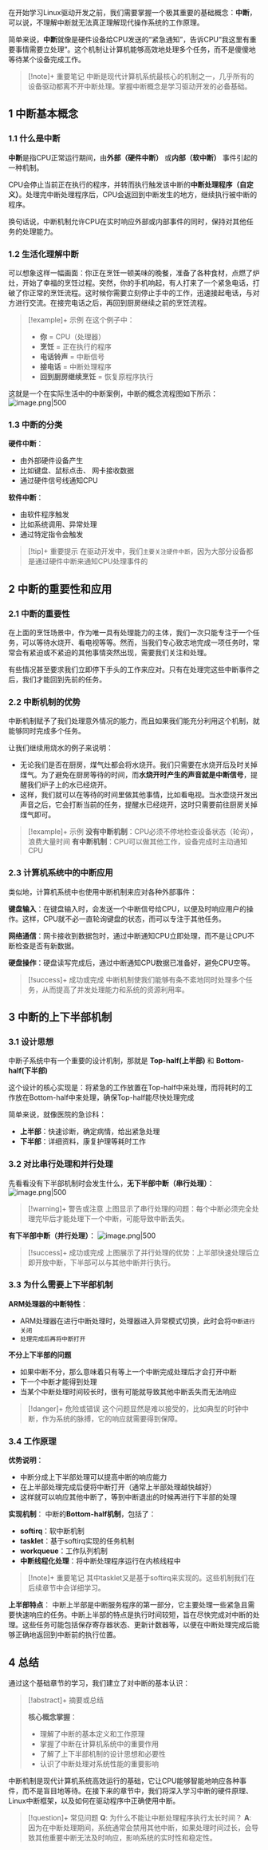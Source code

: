 
在开始学习Linux驱动开发之前，我们需要掌握一个极其重要的基础概念：**中断**，可以说，不理解中断就无法真正理解现代操作系统的工作原理。

简单来说，**中断**就像是硬件设备给CPU发送的“紧急通知”，告诉CPU“我这里有重要事情需要立处理”。这个机制让计算机能够高效地处理多个任务，而不是傻傻地等待某个设备完成工作。

> [!note]+ 重要笔记 
> 中断是现代计算机系统最核心的机制之一，几乎所有的设备驱动都离不开中断处理。掌握中断概念是学习驱动开发的必备基础。

## 1 中断基本概念

### 1.1 什么是中断

**中断**是指CPU正常运行期间，由**外部（硬件中断）** 或**内部（软中断）** 事件引起的一种机制。

CPU会停止当前正在执行的程序，并转而执行触发该中断的**中断处理程序（自定义）**。处理完中断处理程序后，CPU会返回到中断发生的地方，继续执行被中断的程序。

换句话说，中断机制允许CPU在实时响应外部或内部事件的同时，保持对其他任务的处理能力。

### 1.2 生活化理解中断

可以想象这样一幅画面：你正在烹饪一顿美味的晚餐，准备了各种食材，点燃了炉灶，开始了幸福的烹饪过程。突然，你的手机响起，有人打来了一个紧急电话，打破了你正常的烹饪流程。这时候你需要立刻停止手中的工作，迅速接起电话，与对方进行交流。在接完电话之后，再回到厨房继续之前的烹饪流程。

> [!example]+ 示例 
> 在这个例子中：
> 
> - **你** = CPU（处理器）
> - **烹饪** = 正在执行的程序
> - **电话铃声** = 中断信号
> - **接电话** = 中断处理程序
> - **回到厨房继续烹饪** = 恢复原程序执行

这就是一个在实际生活中的中断案例，中断的概念流程图如下所示：
![image.png|500](https://my-obsidian-image.oss-cn-guangzhou.aliyuncs.com/2025/06/d173fcf5f5a6730f5c30de964915db77.png)

### 1.3 中断的分类

**硬件中断**：
- 由外部硬件设备产生
- 比如键盘、鼠标点击、 网卡接收数据
- 通过硬件信号线通知CPU

**软件中断**：
- 由软件程序触发
- 比如系统调用、异常处理
- 通过特定指令会触发

> [!tip]+ 重要提示 
> 在驱动开发中，我们`主要关注硬件中断`，因为大部分设备都是通过硬件中断来通知CPU处理事件的

## 2 中断的重要性和应用

### 2.1 中断的重要性

在上面的烹饪场景中，作为唯一具有处理能力的主体，我们一次只能专注于一个任务，可以等待水烧开、看电视等等。然而，当我们专心致志地完成一项任务时，常常会有紧迫或不紧迫的其他事情突然出现，需要我们关注和处理。

有些情况甚至要求我们立即停下手头的工作来应对。只有在处理完这些中断事件之后，我们才能回到先前的任务。

### 2.2 中断机制的优势

中断机制赋予了我们处理意外情况的能力，而且如果我们能充分利用这个机制，就能够同时完成多个任务。

让我们继续用烧水的例子来说明：
- 无论我们是否在厨房，煤气灶都会将水烧开。我们只需要在水烧开后及时关掉煤气。为了避免在厨房等待的时间，而**水烧开时产生的声音就是中断信号**，提醒我们炉子上的水已经烧开。
- 这样，我们就可以在等待的时间里做其他事情，比如看电视。当水壶烧开发出声音之后，它会打断当前的任务，提醒水已经烧开，这时只需要前往厨房关掉煤气即可。

> [!example]+ 示例 
> **没有中断机制**：CPU必须不停地检查设备状态（轮询），浪费大量时间 
> **有中断机制**：CPU可以做其他工作，设备完成时主动通知CPU

### 2.3 计算机系统中的中断应用

类似地，计算机系统中也使用中断机制来应对各种外部事件：

**键盘输入**：在键盘输入时，会发送一个中断信号给CPU，以便及时响应用户的操作。这样，CPU就不必一直轮询键盘的状态，而可以专注于其他任务。

**网络通信**：网卡接收到数据包时，通过中断通知CPU立即处理，而不是让CPU不断检查是否有新数据。

**硬盘操作**：硬盘读写完成后，通过中断通知CPU数据已准备好，避免CPU空等。

> [!success]+ 成功或完成 
> 中断机制使我们能够有条不紊地同时处理多个任务，从而提高了并发处理能力和系统的资源利用率。

## 3 中断的上下半部机制

### 3.1 设计思想

中断子系统中有一个重要的设计机制，那就是 **Top-half(上半部)** 和 **Bottom-half(下半部)**

这个设计的核心实现是：将紧急的工作放置在Top-half中来处理，而将耗时的工作放在Bottom-half中来处理，确保Top-half能尽快处理完成

简单来说，就像医院的急诊科：
- **上半部**：快速诊断，确定病情，给出紧急处理
- **下半部**：详细资料，康复护理等耗时工作

### 3.2 对比串行处理和并行处理

先看看没有下半部机制时会发生什么，**无下半部中断（串行处理）**：
![image.png|500](https://my-obsidian-image.oss-cn-guangzhou.aliyuncs.com/2025/06/3b6cf4d94188880663bad511e485b03c.png)

> [!warning]+ 警告或注意 
> 上图显示了串行处理的问题：每个中断必须完全处理完毕后才能处理下一个中断，可能导致中断丢失。

**有下半部中断（并行处理）**：
![image.png|500](https://my-obsidian-image.oss-cn-guangzhou.aliyuncs.com/2025/06/e905c8ac28f851a12384442f0d71338d.png)

> [!success]+ 成功或完成 
> 上图展示了并行处理的优势：上半部快速处理后立即开放中断，下半部可以与其他中断并行执行。

### 3.3 为什么需要上下半部机制

**ARM处理器的中断特性**：
- ARM处理器在进行中断处理时，处理器进入异常模式切换，此时会将`中断进行关闭`
- `处理完成后再将中断打开`

**不分上下半部的问题**
- 如果中断不分，那么意味着只有等上一个中断完成处理后才会打开中断
- 下一个中断才能得到处理
- 当某个中断处理时间较长时，很有可能就导致其他中断丢失而无法响应

> [!danger]+ 危险或错误 
> 这个问题显然是难以接受的，比如典型的时钟中断，作为系统的脉搏，它的响应就需要得到保障。

### 3.4 工作原理

**优势说明**：
- 中断分成上下半部处理可以提高中断的响应能力
- 在上半部处理完成后便将中断打开（通常上半部处理越快越好）
- 这样就可以响应其他中断了，等到中断退出的时候再进行下半部的处理

**实现机制**： 中断的**Bottom-half机制**，包括了：
- **softirq**：软中断机制
- **tasklet**：基于softirq实现的任务机制
- **workqueue**：工作队列机制
- **中断线程化处理**：将中断处理程序运行在内核线程中

> [!note]+ 重要笔记 
> 其中tasklet又是基于softirq来实现的。这些机制我们在后续章节中会详细学习。

**上半部特点**： 中断上半部是中断服务程序的第一部分，它主要处理一些紧急且需要快速响应的任务。中断上半部的特点是执行时间较短，旨在尽快完成对中断的处理。这些任务可能包括保存寄存器状态、更新计数器等，以便在中断处理完成后能够正确地返回到中断前的执行位置。

## 4 总结

通过这个基础章节的学习，我们建立了对中断的基本认识：

> [!abstract]+ 摘要或总结
> 
> **核心概念掌握**：
> 
> - 理解了中断的基本定义和工作原理
> - 掌握了中断在计算机系统中的重要作用
> - 了解了上下半部机制的设计思想和必要性
> - 认识了中断处理对系统性能的重要影响

中断机制是现代计算机系统高效运行的基础，它让CPU能够智能地响应各种事件，而不是盲目地等待。在接下来的章节中，我们将深入学习中断的硬件原理、Linux中断框架，以及如何在驱动程序中正确使用中断。

> [!question]+ 常见问题 
> **Q**: 为什么不能让中断处理程序执行太长时间？ 
> **A**: 因为在中断处理期间，系统通常会禁用其他中断，如果处理时间过长，会导致其他重要中断无法及时响应，影响系统的实时性和稳定性。